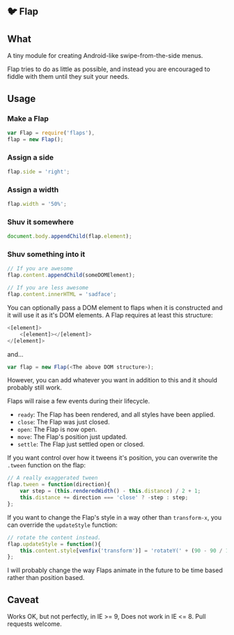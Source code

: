 ## :bird: Flap 

## What

A tiny module for creating Android-like swipe-from-the-side menus.

Flap tries to do as little as possible, and instead you are encouraged to fiddle with them until they suit your needs.

## Usage

### Make a Flap

```js
var Flap = require('flaps'),
flap = new Flap();
```

### Assign a side

```js
flap.side = 'right';
```

### Assign a width

```js
flap.width = '50%';
```

### Shuv it somewhere

```js
document.body.appendChild(flap.element);
```

### Shuv something into it

```js
// If you are awesome
flap.content.appendChild(someDOMElement);

// If you are less awesome
flap.content.innerHTML = 'sadface';
```

You can optionally pass a DOM element to flaps when it is constructed and it will use it as it's DOM elements. A Flap requires at least this structure:

```js
<[element]>
    <[element]></[element]>
</[element]>
```

and...

```js
var flap = new Flap(<The above DOM structure>);
```

However, you can add whatever you want in addition to this and it should probably still work.

Flaps will raise a few events during their lifecycle.

 - `ready`: The Flap has been rendered, and all styles have been applied.
 - `close`: The Flap was just closed.
 - `open`: The Flap is now open.
 - `move`: The Flap's position just updated.
 - `settle`: The Flap just settled open or closed.

If you want control over how it tweens it's position, you can overwrite the `.tween` function on the flap:

```js
// A really exaggerated tween
flap.tween = function(direction){
    var step = (this.renderedWidth() - this.distance) / 2 + 1;
    this.distance += direction === 'close' ? -step : step;
};
```

If you want to change the Flap's style in a way other than `transform-x`, you can override the `updateStyle` function:

```js
// rotate the content instead.
flap.updateStyle = function(){
    this.content.style[venfix('transform')] = 'rotateY(' + (90 - 90 / 100 * this.percentOpen()) + 'deg)';
};
```

I will probably change the way Flaps animate in the future to be time based rather than position based.

## Caveat

Works OK, but not perfectly, in IE >= 9, Does not work in IE <= 8. Pull requests welcome.
